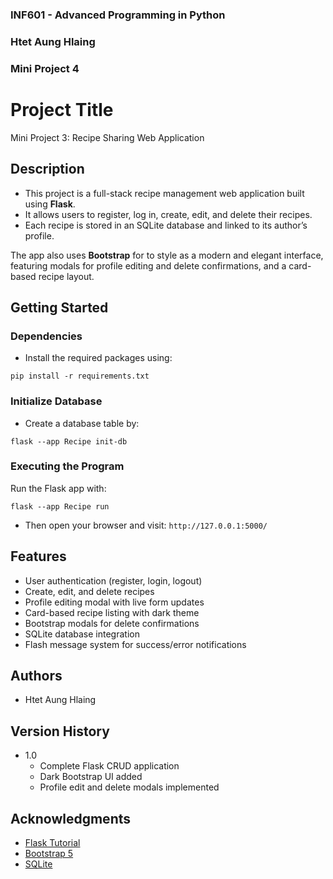 ### INF601 - Advanced Programming in Python
### Htet Aung Hlaing
### Mini Project 4

# Project Title

Mini Project 3: Recipe Sharing Web Application

## Description

- This project is a full-stack recipe management web application built using **Flask**.  
- It allows users to register, log in, create, edit, and delete their recipes.  
- Each recipe is stored in an SQLite database and linked to its author’s profile.  

The app also uses **Bootstrap** for to style as a modern and elegant interface, featuring modals for profile editing and delete confirmations, and a card-based recipe layout.

## Getting Started

### Dependencies
* Install the required packages using:
```commandline
pip install -r requirements.txt
```

### Initialize Database
* Create a database table by:
```commandline
flask --app Recipe init-db 
```
### Executing the Program

Run the Flask app with:
```commandline
flask --app Recipe run
```
* Then open your browser and visit: `http://127.0.0.1:5000/`


## Features

* User authentication (register, login, logout)
* Create, edit, and delete recipes
* Profile editing modal with live form updates
* Card-based recipe listing with dark theme
* Bootstrap modals for delete confirmations
* SQLite database integration
* Flash message system for success/error notifications

## Authors

* Htet Aung Hlaing

## Version History

* 1.0  
    * Complete Flask CRUD application  
    * Dark Bootstrap UI added  
    * Profile edit and delete modals implemented  

## Acknowledgments

* [Flask Tutorial](https://flask.palletsprojects.com/en/stable/tutorial/)
* [Bootstrap 5](https://getbootstrap.com/)
* [SQLite](https://www.sqlite.org/)
